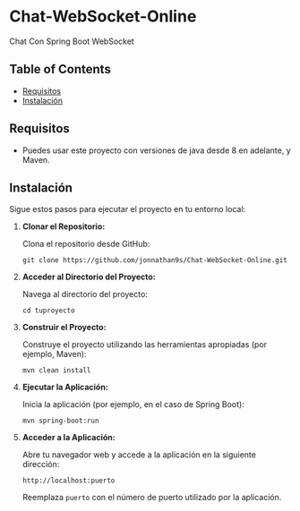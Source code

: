 # Chat-WebSocket-Online
Chat Con Spring Boot WebSocket

## Table of Contents
- [Requisitos](#requisitos)
- [Instalación](#instalación)



## Requisitos
- Puedes usar este proyecto con versiones de java desde 8 en adelante, y Maven.

## Instalación

Sigue estos pasos para ejecutar el proyecto en tu entorno local:

1. **Clonar el Repositorio:**

    Clona el repositorio desde GitHub:

    ```shell
    git clone https://github.com/jonnathan9s/Chat-WebSocket-Online.git
    ```

2. **Acceder al Directorio del Proyecto:**

    Navega al directorio del proyecto:

    ```shell
    cd tuproyecto
    ```

3. **Construir el Proyecto:**

    Construye el proyecto utilizando las herramientas apropiadas (por ejemplo, Maven):

    ```shell
    mvn clean install
    ```

4. **Ejecutar la Aplicación:**

    Inicia la aplicación (por ejemplo, en el caso de Spring Boot):

    ```shell
    mvn spring-boot:run
    ```

5. **Acceder a la Aplicación:**

    Abre tu navegador web y accede a la aplicación en la siguiente dirección:

    ```
    http://localhost:puerto
    ```

    Reemplaza `puerto` con el número de puerto utilizado por la aplicación.

